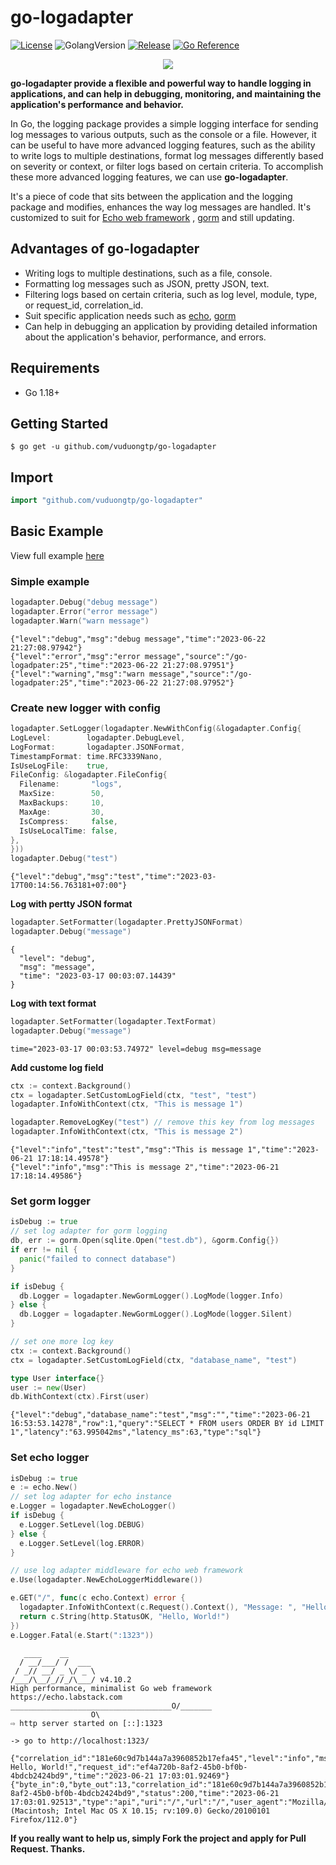 # go-logadapter
[![License](https://img.shields.io/github/license/mashape/apistatus.svg)](https://github.com/vuduongtp/go-logadapter/blob/main/LICENSE)
![GolangVersion](https://img.shields.io/github/go-mod/go-version/vuduongtp/go-logadapter)
[![Release](https://img.shields.io/github/v/release/vuduongtp/go-logadapter)](https://github.com/vuduongtp/go-logadapter/releases)
[![Go Reference](https://pkg.go.dev/badge/github.com/vuduongtp/go-logadapter.svg)](https://pkg.go.dev/github.com/vuduongtp/go-logadapter)

<p align="center">
  <img src="https://user-images.githubusercontent.com/32934289/224491943-30e48110-ea1f-4a95-a396-5f04dd91f963.png" />
</p>

**go-logadapter provide a flexible and powerful way to handle logging in applications, and can help in debugging, monitoring, and maintaining the application's performance and behavior.**

In Go, the logging package provides a simple logging interface for sending log messages to various outputs, such as the console or a file. However, it can be useful to have more advanced logging features, such as the ability to write logs to multiple destinations, format log messages differently based on severity or context, or filter logs based on certain criteria. To accomplish these more advanced logging features, we can use **go-logadapter**. 

It's a piece of code that sits between the application and the logging package and modifies, enhances the way log messages are handled. It's customized to suit for [Echo web framework](https://github.com/labstack/echo) , [gorm](https://github.com/go-gorm/gorm) and still updating.
## Advantages of go-logadapter
- Writing logs to multiple destinations, such as a file, console.
- Formatting log messages such as JSON, pretty JSON, text.
- Filtering logs based on certain criteria, such as log level, module, type, or request_id, correlation_id.
- Suit specific application needs such as [echo](https://github.com/labstack/echo), [gorm](https://github.com/go-gorm/gorm)
- Can help in debugging an application by providing detailed information about the application's behavior, performance, and errors.

## Requirements

- Go 1.18+

## Getting Started

```
$ go get -u github.com/vuduongtp/go-logadapter
```
## Import
```go
import "github.com/vuduongtp/go-logadapter"
```
## Basic Example
View full example [here](https://github.com/vuduongtp/go-logadapter/blob/main/test/test.go)
### Simple example
```go
logadapter.Debug("debug message")
logadapter.Error("error message")
logadapter.Warn("warn message")
```
```
{"level":"debug","msg":"debug message","time":"2023-06-22 21:27:08.97942"}
{"level":"error","msg":"error message","source":"/go-logadpater:25","time":"2023-06-22 21:27:08.97951"}
{"level":"warning","msg":"warn message","source":"/go-logadpater:25","time":"2023-06-22 21:27:08.97952"}
```
### Create new logger with config
```go
logadapter.SetLogger(logadapter.NewWithConfig(&logadapter.Config{
LogLevel:        logadapter.DebugLevel,
LogFormat:       logadapter.JSONFormat,
TimestampFormat: time.RFC3339Nano,
IsUseLogFile:    true,
FileConfig: &logadapter.FileConfig{
  Filename:       "logs",
  MaxSize:        50,
  MaxBackups:     10,
  MaxAge:         30,
  IsCompress:     false,
  IsUseLocalTime: false,
},
}))
logadapter.Debug("test")
```
```
{"level":"debug","msg":"test","time":"2023-03-17T00:14:56.763181+07:00"}
```
**Log with pertty JSON format**
```go
logadapter.SetFormatter(logadapter.PrettyJSONFormat)
logadapter.Debug("message")
```
```
{
  "level": "debug",
  "msg": "message",
  "time": "2023-03-17 00:03:07.14439"
}
```
**Log with text format**
```go
logadapter.SetFormatter(logadapter.TextFormat)
logadapter.Debug("message")
```
```
time="2023-03-17 00:03:53.74972" level=debug msg=message
```
**Add custome log field**
```go
ctx := context.Background()
ctx = logadapter.SetCustomLogField(ctx, "test", "test")
logadapter.InfoWithContext(ctx, "This is message 1")

logadapter.RemoveLogKey("test") // remove this key from log messages
logadapter.InfoWithContext(ctx, "This is message 2")
```
```
{"level":"info","test":"test","msg":"This is message 1","time":"2023-06-21 17:18:14.49578"}
{"level":"info","msg":"This is message 2","time":"2023-06-21 17:18:14.49586"}
```
### Set gorm logger
```go
isDebug := true
// set log adapter for gorm logging
db, err := gorm.Open(sqlite.Open("test.db"), &gorm.Config{})
if err != nil {
  panic("failed to connect database")
}

if isDebug {
  db.Logger = logadapter.NewGormLogger().LogMode(logger.Info)
} else {
  db.Logger = logadapter.NewGormLogger().LogMode(logger.Silent)
}

// set one more log key
ctx := context.Background()
ctx = logadapter.SetCustomLogField(ctx, "database_name", "test")

type User interface{}
user := new(User)
db.WithContext(ctx).First(user)
```
```
{"level":"debug","database_name":"test","msg":"","time":"2023-06-21 16:53:53.14278","row":1,"query":"SELECT * FROM users ORDER BY id LIMIT 1","latency":"63.995042ms","latency_ms":63,"type":"sql"}
```
### Set echo logger
```go
isDebug := true
e := echo.New()
// set log adapter for echo instance
e.Logger = logadapter.NewEchoLogger()
if isDebug {
  e.Logger.SetLevel(log.DEBUG)
} else {
  e.Logger.SetLevel(log.ERROR)
}

// use log adapter middleware for echo web framework
e.Use(logadapter.NewEchoLoggerMiddleware())

e.GET("/", func(c echo.Context) error {
  logadapter.InfoWithContext(c.Request().Context(), "Message: ", "Hello, World!")
  return c.String(http.StatusOK, "Hello, World!")
})
e.Logger.Fatal(e.Start(":1323"))
```
```
   ____    __
  / __/___/ /  ___
 / _// __/ _ \/ _ \
/___/\__/_//_/\___/ v4.10.2
High performance, minimalist Go web framework
https://echo.labstack.com
____________________________________O/_______
                  O\
⇨ http server started on [::]:1323

-> go to http://localhost:1323/

{"correlation_id":"181e60c9d7b144a7a3960852b17efa45","level":"info","msg":"Message: Hello, World!","request_id":"ef4a720b-8af2-45b0-bf0b-4bdcb2424bd9","time":"2023-06-21 17:03:01.92469"}
{"byte_in":0,"byte_out":13,"correlation_id":"181e60c9d7b144a7a3960852b17efa45","host":"localhost:1323","ip":"127.0.0.1","latency":"427.875µs","latency_ms":0,"level":"info","method":"GET","msg":"","referer":"","request_id":"ef4a720b-8af2-45b0-bf0b-4bdcb2424bd9","status":200,"time":"2023-06-21 17:03:01.92513","type":"api","uri":"/","url":"/","user_agent":"Mozilla/5.0 (Macintosh; Intel Mac OS X 10.15; rv:109.0) Gecko/20100101 Firefox/112.0"}
```
**If you really want to help us, simply Fork the project and apply for Pull Request. Thanks.**
